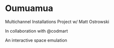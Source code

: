 # Oumuamua
 Multichannel Installations Project w/ Matt Ostrowski

 In collaboration with @codmart

 An interactive space emulation
